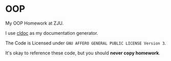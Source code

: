 # OOP

My OOP Homework at ZJU.

I use [cldoc](http://jessevdk.github.io/cldoc/documenting.html) as my documentation generator.

The Code is Licensed under `GNU AFFERO GENERAL PUBLIC LICENSE Version 3`.

It's okay to reference these code, but you should __never copy homework__.
